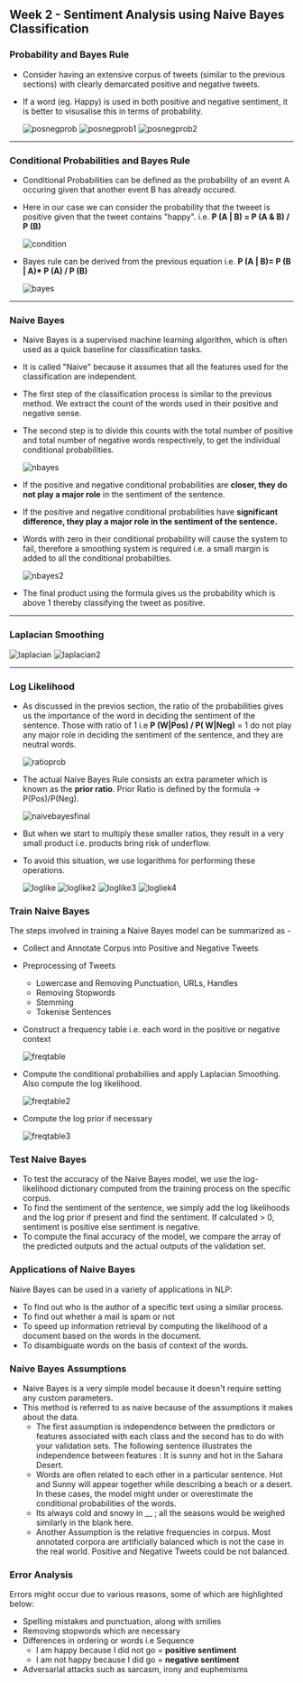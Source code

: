 ## Week 2 - Sentiment Analysis using Naive Bayes Classification

### Probability and Bayes Rule

- Consider having an extensive corpus of tweets (similar to the previous sections) with clearly demarcated positive and negative tweets.
- If a word (eg. Happy) is used in both positive and negative sentiment, it is better to visusalise this in terms of probability.

  ![posnegprob](images/posnegprob.jpg)
  ![posnegprob1](images/posnegprob1.jpg)
  ![posnegprob2](images/posnegprob2.jpg)

---

### Conditional Probabilities and Bayes Rule

- Conditional Probabilities can be defined as the probability of an event A occuring given that another event B has already occured.
- Here in our case we can consider the probability that the tweeet is positive given that the tweet contains "happy". i.e. **P (A | B) = P (A & B) / P (B)**

  ![condition](images/condition.jpg)

- Bayes rule can be derived from the previous equation i.e. **P (A | B)= P (B | A)\* P (A) / P (B)**

  ![bayes](images/bayes.jpg)

---

### Naive Bayes

- Naive Bayes is a supervised machine learning algorithm, which is often used as a quick baseline for classification tasks.
- It is called "Naive" because it assumes that all the features used for the classification are independent.
- The first step of the classification process is similar to the previous method. We extract the count of the words used in their positive and negative sense.
- The second step is to divide this counts with the total number of positive and total number of negative words respectively, to get the individual conditional probabilities.

  ![nbayes](images/naiveba.jpg)

- If the positive and negative conditional probabilities are **closer, they do not play a major role** in the sentiment of the sentence.
- If the positive and negative conditional probabilities have **significant difference, they play a major role in the sentiment of the sentence.**
- Words with zero in their conditional probability will cause the system to fail, therefore a smoothing system is required i.e. a small margin is added to all the conditional probabilties.

  ![nbayes2](images/bayes2.jpg)

- The final product using the formula gives us the probability which is above 1 thereby classifying the tweet as positive.

---

### Laplacian Smoothing

![laplacian](images/laplacian.jpg)
![laplacian2](images/laplacian2.jpg)

---

### Log Likelihood

- As discussed in the previos section, the ratio of the probabilities gives us the importance of the word in deciding the sentiment of the sentence. Those with ratio of 1 i.e **P (W|Pos) / P( W|Neg)** = 1 do not play any major role in deciding the sentiment of the sentence, and they are neutral words.

  ![ratioprob](images/ratioprob.jpg)

- The actual Naive Bayes Rule consists an extra parameter which is known as the **prior ratio**. Prior Ratio is defined by the formula -> P(Pos)/P(Neg).

  ![naivebayesfinal](images/naivefinal.jpg)

- But when we start to multiply these smaller ratios, they result in a very small product i.e. products bring risk of underflow.
- To avoid this situation, we use logarithms for performing these operations.

  ![loglike](images/loglike.jpg)
  ![loglike2](images/loglike2.jpg)
  ![loglike3](images/loglike3.jpg)
  ![logliek4](images/loglike4.jpg)

### Train Naive Bayes

The steps involved in training a Naive Bayes model can be summarized as -

- Collect and Annotate Corpus into Positive and Negative Tweets
- Preprocessing of Tweets
  - Lowercase and Removing Punctuation, URLs, Handles
  - Removing Stopwords
  - Stemming
  - Tokenise Sentences
- Construct a frequency table i.e. each word in the positive or negative context

  ![freqtable](images/freqtable.jpg)

- Compute the conditional probabiliies and apply Laplacian Smoothing. Also compute the log likelihood.

  ![freqtable2](images/freqtable2.jpg)

- Compute the log prior if necessary

  ![freqtable3](images/freqtable3.jpg)

### Test Naive Bayes

- To test the accuracy of the Naive Bayes model, we use the log-likelihood dictionary computed from the training process on the specific corpus.
- To find the sentiment of the sentence, we simply add the log likelihoods and the log prior if present and find the sentiment. If calculated > 0, sentiment is positive else sentiment is negative.
- To compute the final accuracy of the model, we compare the array of the predicted outputs and the actual outputs of the validation set.

### Applications of Naive Bayes

Naive Bayes can be used in a variety of applications in NLP:

- To find out who is the author of a specific text using a similar process.
- To find out whether a mail is spam or not
- To speed up information retrieval by computing the likelihood of a document based on the words in the document.
- To disambiguate words on the basis of context of the words.

### Naive Bayes Assumptions

- Naive Bayes is a very simple model because it doesn't require setting any custom parameters.
- This method is referred to as naive because of the assumptions it makes about the data.
  - The first assumption is independence between the predictors or features associated with each class and the second has to do with your validation sets. The following sentence illustrates the independence between features : It is sunny and hot in the Sahara Desert.
  - Words are often related to each other in a particular sentence. Hot and Sunny will appear together while describing a beach or a desert. In these cases, the model might under or overestimate the conditional probabilities of the words.
  - Its always cold and snowy in \_\_ ; all the seasons would be weighed similarly in the blank here.
  - Another Assumption is the relative frequencies in corpus. Most annotated corpora are artificially balanced which is not the case in the real world. Positive and Negative Tweets could be not balanced.

### Error Analysis

Errors might occur due to various reasons, some of which are highlighted below:

- Spelling mistakes and punctuation, along with smilies
- Removing stopwords which are necessary
- Differences in ordering or words i.e Sequence
  - I am happy because I did not go = **positive sentiment**
  - I am not happy because I did go = **negative sentiment**
- Adversarial attacks such as sarcasm, irony and euphemisms
